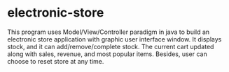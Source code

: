 # electronic-store
This program uses Model/View/Controller paradigm in java to build an electronic store application with graphic user interface window. It displays stock, and it can add/remove/complete stock. The current cart updated along with sales, revenue, and most popular items. Besides, user can choose to reset store at any time.
